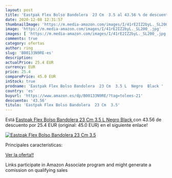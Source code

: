 ```yaml
---
layout: post
title: 'Eastpak Flex Bolso Bandolera  23 Cm  3.5 al 43.56 % de descuento'
date: 2020-12-08 12:31:57
thumbnailImage: 'https://m.media-amazon.com/images/I/41rE2IZ2byL._SL200_.jpg'
image: 'https://m.media-amazon.com/images/I/41rE2IZ2byL._SL200_.jpg'
images: [ 'https://m.media-amazon.com/images/I/41rE2IZ2byL._SL200_.jpg' ]
comments: true
category: ofertas
author: ring
slug: 'B00133N9RE-es'
description:
actualPrice: 25.4 EUR
currency: EUR
price: 25.4
comparePrice: 45.0 EUR
inStock: true
prodname: 'Eastpak Flex Bolso Bandolera  23 Cm  3.5 L  Negro  Black '
country: 'es'
buyurl: 'https://www.amazon.es/dp/B00133N9RE/?tag=tolees-21'
descuento: '43.56'
titulo: 'Eastpak Flex Bolso Bandolera  23 Cm  3.5'
---
```


Está [Eastpak Flex Bolso Bandolera  23 Cm  3.5 L  Negro  Black ](https://www.amazon.es/dp/B00133N9RE/?tag=tolees-21) con 43.56 de descuento por 25.4 EUR (original: 45.0 EUR) en el siguiente enlace!

[![Eastpak Flex Bolso Bandolera  23 Cm  3.5](https://m.media-amazon.com/images/I/41rE2IZ2byL._SL200_.jpg)](https://www.amazon.es/dp/B00133N9RE/?tag=tolees-21)

Principales características:


[Ver la oferta!!](https://www.amazon.es/dp/B00133N9RE/?tag=tolees-21)

Links participate in Amazon Associate program and might generate a comission on qualifying sales


